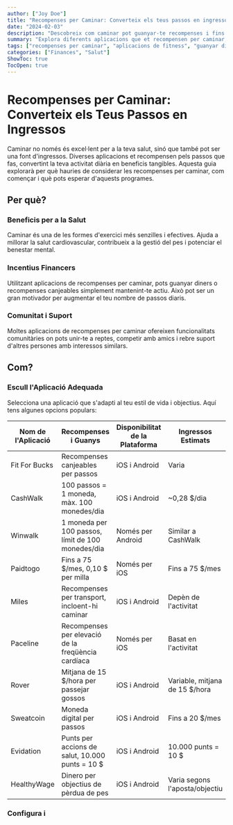 ```yaml
---
author: ["Joy Doe"]
title: "Recompenses per Caminar: Converteix els teus passos en ingressos"
date: "2024-02-03"
description: "Descobreix com caminar pot guanyar-te recompenses i fins i tot diners a través de diverses aplicacions. Aprèn els beneficis, mètodes i resultats de l'ús d'aplicacions de recompenses per caminar."
summary: "Explora diferents aplicacions que et recompensen per caminar, des de guanyar moneda digital fins a incentius en efectiu. Descobreix com maximitzar els teus guanys i mantenir-te actiu."
tags: ["recompenses per caminar", "aplicacions de fitness", "guanyar diners", "estil de vida saludable"]
categories: ["Finances", "Salut"]
ShowToc: true
TocOpen: true
---
```


# Recompenses per Caminar: Converteix els Teus Passos en Ingressos

Caminar no només és excel·lent per a la teva salut, sinó que també pot ser una font d'ingressos. Diverses aplicacions et recompensen pels passos que fas, convertint la teva activitat diària en beneficis tangibles. Aquesta guia explorarà per què hauries de considerar les recompenses per caminar, com començar i què pots esperar d'aquests programes.

## Per què?

### Beneficis per a la Salut
Caminar és una de les formes d'exercici més senzilles i efectives. Ajuda a millorar la salut cardiovascular, contribueix a la gestió del pes i potenciar el benestar mental.

### Incentius Financers
Utilitzant aplicacions de recompenses per caminar, pots guanyar diners o recompenses canjeables simplement mantenint-te actiu. Això pot ser un gran motivador per augmentar el teu nombre de passos diaris.

### Comunitat i Suport
Moltes aplicacions de recompenses per caminar ofereixen funcionalitats comunitàries on pots unir-te a reptes, competir amb amics i rebre suport d'altres persones amb interessos similars.

## Com?

### Escull l'Aplicació Adequada
Selecciona una aplicació que s'adapti al teu estil de vida i objectius. Aquí tens algunes opcions populars:

| Nom de l'Aplicació | Recompenses i Guanys                       | Disponibilitat de la Plataforma | Ingressos Estimats      |
|--------------------|--------------------------------------------|----------------------------------|-------------------------|
| Fit For Bucks      | Recompenses canjeables per passos         | iOS i Android                    | Varia                   |
| CashWalk           | 100 passos = 1 moneda, màx. 100 monedes/dia| iOS i Android                    | ~0,28 $/dia             |
| Winwalk            | 1 moneda per 100 passos, límit de 100 monedes/dia| Només per Android         | Similar a CashWalk      |
| Paidtogo           | Fins a 75 $/mes, 0,10 $ per milla          | Només per iOS                    | Fins a 75 $/mes         |
| Miles              | Recompenses per transport, incloent-hi caminar| iOS i Android                | Depèn de l'activitat    |
| Paceline           | Recompenses per elevació de la freqüència cardíaca| Només per iOS           | Basat en l'activitat    |
| Rover              | Mitjana de 15 $/hora per passejar gossos   | iOS i Android                    | Variable, mitjana de 15 $/hora |
| Sweatcoin          | Moneda digital per passos                  | iOS i Android                    | Fins a 20 $/mes         |
| Evidation          | Punts per accions de salut, 10.000 punts = 10 $| iOS i Android               | 10.000 punts = 10 $     |
| HealthyWage        | Dinero per objectius de pèrdua de pes      | iOS i Android                    | Varia segons l'aposta/objectiu |

### Configura i